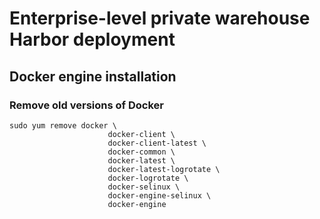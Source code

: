 # Enterprise-level private warehouse Harbor deployment

## Docker engine installation

### Remove old versions of Docker
```shell script
sudo yum remove docker \
	                  docker-client \
	                  docker-client-latest \
	                  docker-common \
	                  docker-latest \
	                  docker-latest-logrotate \
	                  docker-logrotate \
	                  docker-selinux \
	                  docker-engine-selinux \
	                  docker-engine
```